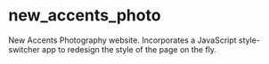 # new_accents_photo
New Accents Photography website. Incorporates a JavaScript style-switcher app to redesign the style of the page on the fly.
